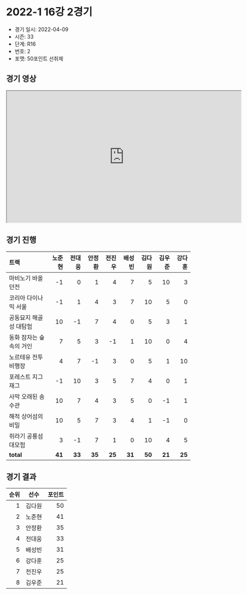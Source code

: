 # 2022-1 16강 2경기

- 경기 일시: 2022-04-09
- 시즌: 33
- 단계: R16
- 번호: 2
- 포맷: 50포인트 선취제





## 경기 영상
<iframe width="640" height="360"
src="https://www.youtube.com/embed/VeDxFem5OEQ">
</iframe>

## 경기 진행

| 트랙 | 노준현 | 전대웅 | 안정환 | 전진우 | 배성빈 | 김다원 | 김우준 | 강다훈 |
|:---|---:|---:|---:|---:|---:|---:|---:|---:|
| 마비노기 바올 던전 | -1 | 0 | 1 | 4 | 7 | 5 | 10 | 3 |
| 코리아 다이나믹 서울 | -1 | 1 | 4 | 3 | 7 | 10 | 5 | 0 |
| 공동묘지 해골성 대탐험 | 10 | -1 | 7 | 4 | 0 | 5 | 3 | 1 |
| 동화 잠자는 숲속의 거인 | 7 | 5 | 3 | -1 | 1 | 10 | 0 | 4 |
| 노르테유 전투비행장 | 4 | 7 | -1 | 3 | 0 | 5 | 1 | 10 |
| 포레스트 지그재그 | -1 | 10 | 3 | 5 | 7 | 4 | 0 | 1 |
| 사막 오래된 송수관 | 10 | 7 | 4 | 3 | 5 | 0 | -1 | 1 |
| 해적 상어섬의 비밀 | 10 | 5 | 7 | 3 | 4 | 1 | -1 | 0 |
| 쥐라기 공룡섬 대모험 | 3 | -1 | 7 | 1 | 0 | 10 | 4 | 5 |
| __total__ | __41__ | __33__ | __35__ | __25__ | __31__ | __50__ | __21__ | __25__ |




## 경기 결과

| 순위 | 선수 | 포인트 |
|---:|:---:|---:|
| 1 | 김다원 | 50 |
| 2 | 노준현 | 41 |
| 3 | 안정환 | 35 |
| 4 | 전대웅 | 33 |
| 5 | 배성빈 | 31 |
| 6 | 강다훈 | 25 |
| 7 | 전진우 | 25 |
| 8 | 김우준 | 21 |

